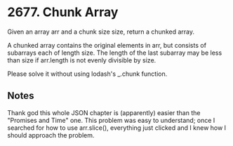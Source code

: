 # 2677. Chunk Array

Given an array arr and a chunk size size, return a chunked array.

A chunked array contains the original elements in arr, but consists of subarrays each of length size. The length of the last subarray may be less than size if arr.length is not evenly divisible by size.

Please solve it without using lodash's _.chunk function.

## Notes

Thank god this whole JSON chapter is (apparently) easier than the "Promises and Time" one.
This problem was easy to understand; once I searched for how to use arr.slice(), everything just clicked and I knew how I should approach the problem.